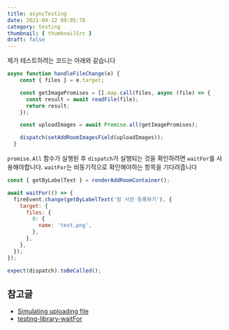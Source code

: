 ```yaml
---
title: asyncTesting
date: 2021-04-12 09:05:78
category: testing
thumbnail: { thumbnailSrc }
draft: false
---
```


제가 테스트하려는 코드는 아래와 같습니다
```js
async function handleFileChange(e) {
    const { files } = e.target;

    const getImagePromises = [].map.call(files, async (file) => {
      const result = await readFile(file);
      return result;
    });

    const uploadImages = await Promise.all(getImagePromises);

    dispatch(setAddRoomImagesField(uploadImages));
  }
```

`promise.All` 함수가 실행된 후 `dispatch`가 실행되는 것을 확인하려면
`waitFor`를 사용해야합니다. `waitFor`는 비동기적으로 확인해야하는 항목을 기다려줍니다

```js
const { getByLabelText } = renderAddRoomContainer();

await waitFor(() => {
  fireEvent.change(getByLabelText('방 사진 등록하기'), {
    target: {
      files: {
        0: {
          name: 'test.png',
        },
      },
    },
  });
});

expect(dispatch).toBeCalled();
```

## 참고글
- [Simulating uploading file](https://github.com/testing-library/react-testing-library/issues/93#issuecomment-405111391)
- [testing-library-waitFor](https://testing-library.com/docs/dom-testing-library/api-async/)

